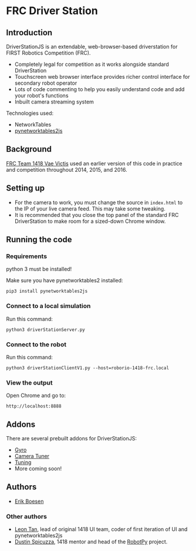 # FRC Driver Station

## Introduction

DriverStationJS is an extendable, web-browser-based driverstation for FIRST Robotics Competition (FRC).

* Completely legal for competition as it works alongside standard DriverStation
* Touchscreen web browser interface provides richer control interface for secondary robot operator
* Lots of code commenting to help you easily understand code and add your robot's functions
* Inbuilt camera streaming system

Technologies used:
* NetworkTables
* [pynetworktables2js](https://github.com/robotpy/pynetworktables2js)

## Background

[FRC Team 1418 Vae Victis](https://github.com/frc1418) used an earlier version of this code in practice and competition throughout 2014, 2015, and 2016.

## Setting up

* For the camera to work, you must change the source in `index.html` to the IP of your live camera feed. This may take some tweaking.
* It is recommended that you close the top panel of the standard FRC DriverStation to make room for a sized-down Chrome window.

## Running the code

### Requirements

python 3 must be installed!

Make sure you have pynetworktables2 installed:

    pip3 install pynetworktables2js

### Connect to a local simulation

Run this command:

    python3 driverStationServer.py

### Connect to the robot

Run this command:

    python3 driverStationClientV1.py --host=roborio-1418-frc.local

### View the output

Open Chrome and go to:

    http://localhost:8888

## Addons

There are several prebuilt addons for DriverStationJS:
* [Gyro](https://github.com/driverstationjs-gyro)
* [Camera Tuner](https://github.com/driverstationjs-cameratuner)
* [Tuning](https://github.com/driverstationjs-tuning)
* More coming soon!

## Authors

* [Erik Boesen](https://github.com/ErikBoesen)

### Other authors
* [Leon Tan](https://github.com/lleontan), lead of original 1418 UI team, coder of first iteration of UI and pynetworktables2js
* [Dustin Spicuzza](https://github.com/virtuald), 1418 mentor and head of the [RobotPy](http://github.com/robotpy) project.
